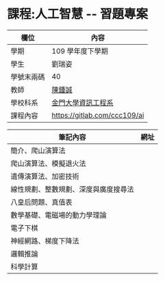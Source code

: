 # 課程:人工智慧 -- 習題專案

欄位 | 內容
-----|--------
學期 | 109 學年度下學期
學生 |  劉瑞姿
學號末兩碼 | 40
教師 | [陳鍾誠](https://www.nqu.edu.tw/educsie/index.php?act=blog&code=list&ids=4)
學校科系 | [金門大學資訊工程系](https://www.nqu.edu.tw/educsie/index.php)
課程內容 | https://gitlab.com/ccc109/ai

筆記內容 | 網址
-----|--------
 簡介、爬山演算法| 
 爬山演算法、模擬退火法 |
 遺傳演算法、加密技術 |
 線性規劃、整數規劃、深度與廣度搜尋法 |
 八皇后問題、真值表 |
 數學基礎、電磁場的動力學理論 |
 電子下棋 | 
 神經網路、梯度下降法 |
 邏輯推論 |
 科學計算 |
 
 
 
 
 
 
